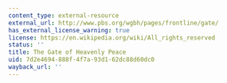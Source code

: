 ```yaml
---
content_type: external-resource
external_url: http://www.pbs.org/wgbh/pages/frontline/gate/
has_external_license_warning: true
license: https://en.wikipedia.org/wiki/All_rights_reserved
status: ''
title: The Gate of Heavenly Peace
uid: 7d2e4694-888f-4f7a-93d1-62dc88d60dc0
wayback_url: ''
---
```

